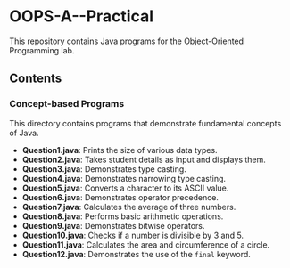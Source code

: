 # OOPS-A--Practical

This repository contains Java programs for the Object-Oriented Programming lab.

## Contents

### Concept-based Programs

This directory contains programs that demonstrate fundamental concepts of Java.

*   **Question1.java**: Prints the size of various data types.
*   **Question2.java**: Takes student details as input and displays them.
*   **Question3.java**: Demonstrates type casting.
*   **Question4.java**: Demonstrates narrowing type casting.
*   **Question5.java**: Converts a character to its ASCII value.
*   **Question6.java**: Demonstrates operator precedence.
*   **Question7.java**: Calculates the average of three numbers.
*   **Question8.java**: Performs basic arithmetic operations.
*   **Question9.java**: Demonstrates bitwise operators.
*   **Question10.java**: Checks if a number is divisible by 3 and 5.
*   **Question11.java**: Calculates the area and circumference of a circle.
*   **Question12.java**: Demonstrates the use of the `final` keyword.
